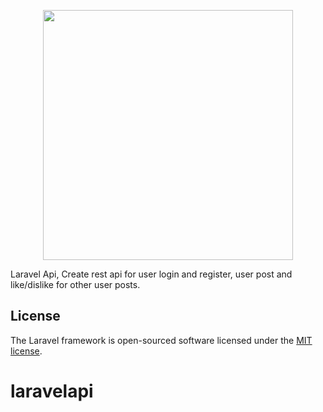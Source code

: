 <p align="center"><a href="https://laravel.com" target="_blank"><img src="https://raw.githubusercontent.com/laravel/art/master/logo-lockup/5%20SVG/2%20CMYK/1%20Full%20Color/laravel-logolockup-cmyk-red.svg" width="400"></a></p>

<p>Laravel Api, Create rest api for user login and register, user post and like/dislike for other user posts.</p>


## License

The Laravel framework is open-sourced software licensed under the [MIT license](https://opensource.org/licenses/MIT).
# laravelapi
